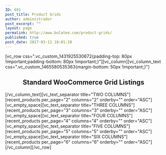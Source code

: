 ```yaml
---
ID: 691
post_title: Product Grids
author: administrador
post_excerpt: ""
layout: page
permalink: http://www.bulatee.com/product-grids/
published: true
post_date: 2017-03-12 18:01:28
---
```

[vc_row css=".vc_custom_1431925530672{padding-top: 80px !important;padding-bottom: 80px !important;}"][vc_column][vc_column_text css=".vc_custom_1465580535363{margin-bottom: 50px !important;}"]
<h2 style="text-align: center;">Standard WooCommerce Grid Listings</h2>
[/vc_column_text][vc_text_separator title="TWO COLUMNS"][recent_products per_page="2" columns="2" orderby="" order="ASC"][vc_empty_space][vc_text_separator title="THREE COLUMNS"][recent_products per_page="3" columns="3" orderby="" order="ASC"][vc_empty_space][vc_text_separator title="FOUR COLUMNS"][recent_products per_page="4" columns="4" orderby="" order="ASC"][vc_empty_space][vc_text_separator title="FIVE COLUMNS"][recent_products per_page="5" columns="5" orderby="" order="ASC"][vc_empty_space][vc_text_separator title="SIX COLUMNS"][recent_products per_page="6" columns="6" orderby="" order="ASC"][/vc_column][/vc_row]